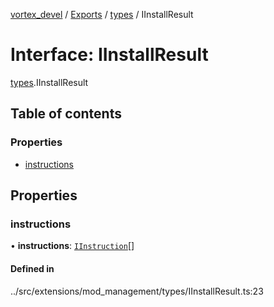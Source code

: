 [vortex_devel](../README.md) / [Exports](../modules.md) / [types](../modules/types.md) / IInstallResult

# Interface: IInstallResult

[types](../modules/types.md).IInstallResult

## Table of contents

### Properties

- [instructions](types.IInstallResult.md#instructions)

## Properties

### instructions

• **instructions**: [`IInstruction`](types.IInstruction.md)[]

#### Defined in

../src/extensions/mod_management/types/IInstallResult.ts:23
